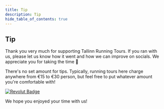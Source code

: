 ```yaml
---
title: Tip
description: Tip
hide_table_of_contents: true
---
```


## Tip

Thank you very much for supporting Tallinn Running Tours. If you ran with us, please let us know how it went and how we can improve on socials. We appreciate you for taking the time :pray:

There's no set amount for tips. Typically, running tours here charge anywhere from €15 to €30 person, but feel free to put whatever amount you're comfortable with!

[![Revolut Badge](https://img.shields.io/badge/Tip-Revolut-000080?logo=revolut&logoColor=fff&style=flat-square)](https://revolut.me/isaacvui7)

We hope you enjoyed your time with us!